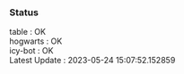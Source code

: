 ### Status


table : OK  
hogwarts : OK  
icy-bot : OK  
Latest Update : 2023-05-24 15:07:52.152859
